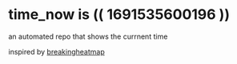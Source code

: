 # time_now is (( 1691535600196 ))

an automated repo that shows the currnent time

inspired by [breakingheatmap](https://github.com/breakingheatmap/breakingheatmap)